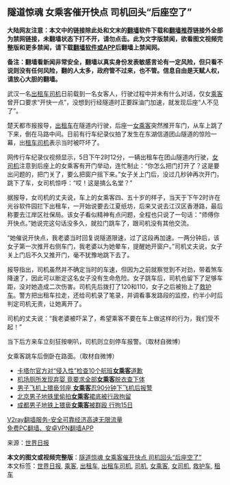  <h2>隧道惊魂 女乘客催开快点 司机回头“后座空了”</h2> <p class="notice"><b>大陆网友注意：本文中的链接除此处和文末的<a href="https://github.com/bannedbook/fanqiang" >翻墙</a>软件下载和<a href="https://github.com/killgcd/justmysocks/blob/master/README.md">翻墙推荐</a>链接外全部为禁网链接，未翻墙状态下打不开，请勿点击。此为文字版禁闻，欲看图文视频完整版和更多禁闻，请下载<a href="https://github.com/bannedbook/fanqiang">翻墙软件或APP</a>后翻墙上禁闻网。</p><p>备注：翻墙看新闻非常安全，翻墙以真实身份发表敏感言论有一定风险，但只看不说则没有任何风险，翻的人太多，政府管不过来，也不管。信息自由是天赋人权，请放心大胆的翻墙。</b></p>  <div class="entry"> <p id="conimg"></p> <p>武汉一名<a href="https://www.bannedbook.org/bnews/tag/%E5%87%BA%E7%A7%9F%E8%BD%A6%E5%8F%B8%E6%9C%BA/" class="st_tag internal_tag" rel="tag" title="标签 出租车司机 下的日志">出租车司机</a>日前载到一名女客人，行驶过程中并未有什么对话，仅女<a href="https://www.bannedbook.org/bnews/tag/%E4%B9%98%E5%AE%A2/" class="st_tag internal_tag" rel="tag" title="标签 乘客 下的日志">乘客</a>曾开口要求“开快一点”，没想到行经隧道时正要踩油门加速，就发现后座“人不见了”。</p> <p>楚天都市报报导，<a href="https://www.bannedbook.org/bnews/tag/%e5%87%ba%e7%a7%9f%e8%bd%a6/" class="st_tag internal_tag" rel="tag" title="标签 出租车 下的日志">出租车</a>在隧道内行驶，后座一<a href="https://www.bannedbook.org/bnews/tag/%E5%A5%B3%E4%B9%98%E5%AE%A2/" class="st_tag internal_tag" rel="tag" title="标签 女乘客 下的日志">女乘客</a>突然推开车门，从车上跳了下来，倒在马路中间。日前有行车纪录仪拍了发生在东湖信道团山隧道的惊险一幕，出<a href="https://www.bannedbook.org/bnews/tag/%E7%A7%9F%E8%BD%A6/" class="st_tag internal_tag" rel="tag" title="标签 租车 下的日志">租车</a><a href="https://www.bannedbook.org/bnews/tag/%e5%8f%b8%e6%9c%ba/" class="st_tag internal_tag" rel="tag" title="标签 司机 下的日志">司机</a>表示当时被吓坏了。</p> <p>网传行车纪录仪视频显示，5日下午2时12分，一辆出租车在团山隧道内行驶，<a href="https://www.bannedbook.org/bnews/tag/%e5%a5%b3%e5%8f%b8%e6%9c%ba/" class="st_tag internal_tag" rel="tag" title="标签 女司机 下的日志">女司机</a>注意到后座上的女乘客有开门举动，连忙制止：“你怎么把门打开了？这是要出问题的，把门关了，要么把窗户摇下来。”女子关上门后，没过几秒钟再次开门，跳下了车，女司机惊呼：“哎！这是搞么名堂？”</p>  <p>据报导，女司机的丈夫说，车上的女乘客四、五十岁的样子，当天于下午2时许在光谷软件园拦下出租车，一开始说要去江夏纸坊，后来又说去江汉区香港路，最后称要去江岸区社保局。该女子看似精神有点问题，全程也只说了一句话：“师傅你开快点。”她说完这句话没多久，就拉门跳车了，跟司机没有其他交流。</p> <p>“她催说开快点，我老婆当时回复说隧道限速，过了这段再加速。一两分钟后，该女子第一次推开右侧车门，我老婆以为她晕车，提醒她开窗户。”司机丈夫说，女子关上门后不久又推开门，毫不犹豫地跳下去了。</p> <p>报导指出，司机虽然并不确定当时的车速，但因为之前就察觉到不对劲，带着煞车降速了，因此可以断定这名女子没有生命危险。女子跳车后，司机也留下了足够车距，没对她造成二次伤害。司机先后拨打了120和110，女子之后被抬上了<a href="https://www.bannedbook.org/bnews/tag/%E6%95%91%E6%8A%A4%E8%BD%A6/" class="st_tag internal_tag" rel="tag" title="标签 救护车 下的日志">救护车</a>。警方把出租车拉走，还给司机录了笔录，并调看事发路段的监控，约半小时后判定司机无责，让她离开了。</p> <p>司机的丈夫说：“我老婆被吓呆了，希望乘客不要在车上做这样的行为，我们受不起！”</p>  <p></p> <p>当下后方来车立刻狂按喇叭，司机则立刻停车报警。（取材自微博）</p> <p></p> <p>女乘客跳车后倒卧在路面。（取材自微博）</p>  <ul class='op-related-articles' title='相关阅读'> <li><a href='https://www.bannedbook.org/bnews/baitai/20201029/1422225.html' target='_blank'>卡塔尔官方对“侵入性”检查10个航班<b>女乘客</b>道歉</a></li> <li><a href='https://www.bannedbook.org/bnews/worldnews/20201027/1421113.html' target='_blank'>机场厕所发现弃婴 竟要求全部<b>女乘客</b>脱衣查下体</a></li> <li><a href='https://www.bannedbook.org/bnews/baitai/20201005/1408404.html' target='_blank'>男子飞机上猥亵邻座 <b>女乘客</b>忍90分钟下飞机后报警</a></li> <li><a href='https://www.bannedbook.org/bnews/baitai/20200909/1393436.html' target='_blank'>北京男子地铁里偷拍<b>女乘客</b>裙底被行政拘留</a></li> <li><a href='https://www.bannedbook.org/bnews/baitai/20200705/1355961.html' target='_blank'>成都男子地铁上猥亵<b>女乘客</b>被群殴 行拘15日</a></li> </ul> <p class="texttj"> <a href="https://www.bannedbook.org/forum23/topic22702.html" target="_blank">V2ray翻墙服务-安全可靠经济高速无限流量</a><br/> <a href="https://github.com/bannedbook/fanqiang/wiki/%E7%A6%81%E9%97%BB%E7%BD%91%E5%AE%89%E5%8D%93%E7%BF%BB%E5%A2%99%E6%96%B0%E9%97%BBAPP" target="_blank">免费PC翻墙、安卓VPN翻墙APP</a></p><p> 来源：<a href="https://www.bannedbook.org/bnews/tag/%e4%b8%96%e7%95%8c%e6%97%a5%e6%8a%a5/" class="st_tag internal_tag" rel="tag" title="标签 世界日报 下的日志">世界日报</a> </p><a name='sharetosocial'></a>       <div><b>本文的图文或视频完整版</b>：<a href='https://www.bannedbook.org/bnews/cnnews/20201109/1428267.html'>隧道惊魂 女乘客催开快点 司机回头“后座空了”</a></div>  </div><!--END ENTRY--> <div class="postfooter"> <div>本文标签：<a href="https://www.bannedbook.org/bnews/tag/%e4%b8%96%e7%95%8c%e6%97%a5%e6%8a%a5/" rel="tag">世界日报</a>, <a href="https://www.bannedbook.org/bnews/tag/%E4%B9%98%E5%AE%A2/" rel="tag">乘客</a>, <a href="https://www.bannedbook.org/bnews/tag/%e5%87%ba%e7%a7%9f%e8%bd%a6/" rel="tag">出租车</a>, <a href="https://www.bannedbook.org/bnews/tag/%E5%87%BA%E7%A7%9F%E8%BD%A6%E5%8F%B8%E6%9C%BA/" rel="tag">出租车司机</a>, <a href="https://www.bannedbook.org/bnews/tag/%e5%8f%b8%e6%9c%ba/" rel="tag">司机</a>, <a href="https://www.bannedbook.org/bnews/tag/%E5%A5%B3%E4%B9%98%E5%AE%A2/" rel="tag">女乘客</a>, <a href="https://www.bannedbook.org/bnews/tag/%e5%a5%b3%e5%8f%b8%e6%9c%ba/" rel="tag">女司机</a>, <a href="https://www.bannedbook.org/bnews/tag/%E6%95%91%E6%8A%A4%E8%BD%A6/" rel="tag">救护车</a>, <a href="https://www.bannedbook.org/bnews/tag/%E7%A7%9F%E8%BD%A6/" rel="tag">租车</a></div>  </div><!--END POSTFOOTER--> 